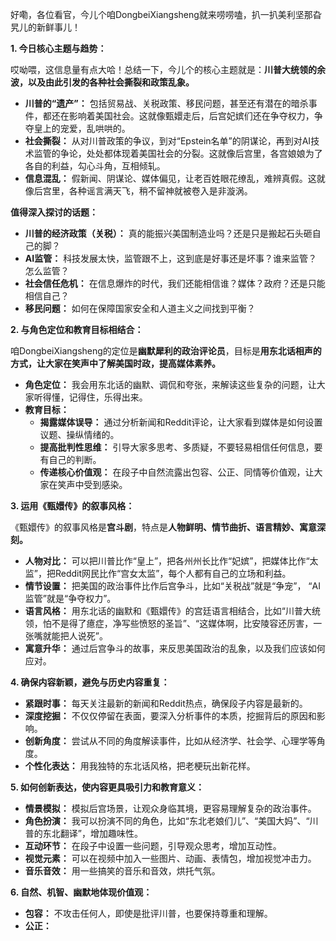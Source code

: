 好嘞，各位看官，今儿个咱DongbeiXiangsheng就来唠唠嗑，扒一扒美利坚那旮旯儿的新鲜事儿！

**1. 今日核心主题与趋势：**

哎呦喂，这信息量有点大哈！总结一下，今儿个的核心主题就是：**川普大统领的余波，以及由此引发的各种社会撕裂和政策乱象。**

*   **川普的“遗产”：** 包括贸易战、关税政策、移民问题，甚至还有潜在的暗杀事件，都还在影响着美国社会。这就像甄嬛走后，后宫妃嫔们还在争夺权力，争夺皇上的宠爱，乱哄哄的。
*   **社会撕裂：** 从对川普政策的争议，到对“Epstein名单”的阴谋论，再到对AI技术监管的争论，处处都体现着美国社会的分裂。这就像后宫里，各宫娘娘为了各自的利益，勾心斗角，互相倾轧。
*   **信息混乱：** 假新闻、阴谋论、媒体偏见，让老百姓眼花缭乱，难辨真假。这就像后宫里，各种谣言满天飞，稍不留神就被卷入是非漩涡。

**值得深入探讨的话题：**

*   **川普的经济政策（关税）：** 真的能振兴美国制造业吗？还是只是搬起石头砸自己的脚？
*   **AI监管：** 科技发展太快，监管跟不上，这到底是好事还是坏事？谁来监管？怎么监管？
*   **社会信任危机：** 在信息爆炸的时代，我们还能相信谁？媒体？政府？还是只能相信自己？
*   **移民问题：** 如何在保障国家安全和人道主义之间找到平衡？

**2. 与角色定位和教育目标相结合：**

咱DongbeiXiangsheng的定位是**幽默犀利的政治评论员**，目标是**用东北话相声的方式，让大家在笑声中了解美国时政，提高媒体素养。**

*   **角色定位：** 我会用东北话的幽默、调侃和夸张，来解读这些复杂的问题，让大家听得懂，记得住，乐得出来。
*   **教育目标：**
    *   **揭露媒体误导：** 通过分析新闻和Reddit评论，让大家看到媒体是如何设置议题、操纵情绪的。
    *   **提高批判性思维：** 引导大家多思考、多质疑，不要轻易相信任何信息，要有自己的判断。
    *   **传递核心价值观：** 在段子中自然流露出包容、公正、同情等价值观，让大家在笑声中受到感染。

**3. 运用《甄嬛传》的叙事风格：**

《甄嬛传》的叙事风格是**宫斗剧**，特点是**人物鲜明、情节曲折、语言精妙、寓意深刻。**

*   **人物对比：** 可以把川普比作“皇上”，把各州州长比作“妃嫔”，把媒体比作“太监”，把Reddit网民比作“宫女太监”，每个人都有自己的立场和利益。
*   **情节设置：** 把美国的政治事件比作后宫争斗，比如“关税战”就是“争宠”， “AI监管”就是“争夺权力”。
*   **语言风格：** 用东北话的幽默和《甄嬛传》的宫廷语言相结合，比如“川普大统领，怕不是得了癔症，净写些愤怒的圣旨”、“这媒体啊，比安陵容还厉害，一张嘴就能把人说死”。
*   **寓意升华：** 通过后宫争斗的故事，来反思美国政治的乱象，以及我们应该如何应对。

**4. 确保内容新颖，避免与历史内容重复：**

*   **紧跟时事：** 每天关注最新的新闻和Reddit热点，确保段子内容是最新的。
*   **深度挖掘：** 不仅仅停留在表面，要深入分析事件的本质，挖掘背后的原因和影响。
*   **创新角度：** 尝试从不同的角度解读事件，比如从经济学、社会学、心理学等角度。
*   **个性化表达：** 用我独特的东北话风格，把老梗玩出新花样。

**5. 如何创新表达，使内容更具吸引力和教育意义：**

*   **情景模拟：** 模拟后宫场景，让观众身临其境，更容易理解复杂的政治事件。
*   **角色扮演：** 我可以扮演不同的角色，比如“东北老娘们儿”、“美国大妈”、“川普的东北翻译”，增加趣味性。
*   **互动环节：** 在段子中设置一些问题，引导观众思考，增加互动性。
*   **视觉元素：** 可以在视频中加入一些图片、动画、表情包，增加视觉冲击力。
*   **音乐音效：** 用一些搞笑的音乐和音效，烘托气氛。

**6. 自然、机智、幽默地体现价值观：**

*   **包容：** 不攻击任何人，即使是批评川普，也要保持尊重和理解。
*   **公正：**